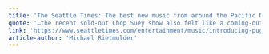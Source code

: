 ```yaml
---
title: 'The Seattle Times: The best new music from around the Pacific Northwest'
quote: '…the recent sold-out Chop Suey show also felt like a coming-out party for this intriguing new band.'
link: 'https://www.seattletimes.com/entertainment/music/introducing-puget-sounds-the-best-new-music-from-around-the-pacific-northwest'
article-author: 'Michael Rietmulder'
---
```

